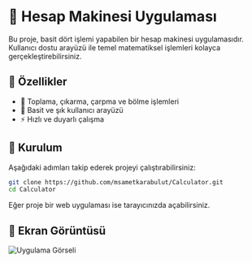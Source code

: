 # 🧮 Hesap Makinesi Uygulaması

Bu proje, basit dört işlemi yapabilen bir hesap makinesi uygulamasıdır. Kullanıcı dostu arayüzü ile temel matematiksel işlemleri kolayca gerçekleştirebilirsiniz.

## 🚀 Özellikler
- 📌 Toplama, çıkarma, çarpma ve bölme işlemleri
- 🎨 Basit ve şık kullanıcı arayüzü
- ⚡ Hızlı ve duyarlı çalışma

## 🔧 Kurulum
Aşağıdaki adımları takip ederek projeyi çalıştırabilirsiniz:

```sh
git clone https://github.com/msametkarabulut/Calculator.git
cd Calculator
```

Eğer proje bir web uygulaması ise tarayıcınızda açabilirsiniz.

## 📸 Ekran Görüntüsü
![Uygulama Görseli](https://sametkarabulut.com/wp-content/uploads/2025/02/calculator.png)
